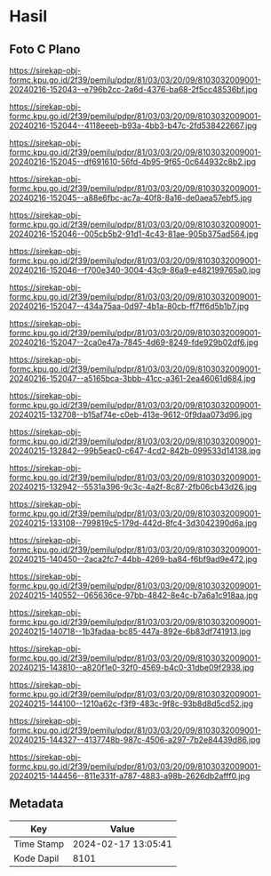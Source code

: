# Hasil

## Foto C Plano

https://sirekap-obj-formc.kpu.go.id/2f39/pemilu/pdpr/81/03/03/20/09/8103032009001-20240216-152043--e796b2cc-2a6d-4376-ba68-2f5cc48536bf.jpg

https://sirekap-obj-formc.kpu.go.id/2f39/pemilu/pdpr/81/03/03/20/09/8103032009001-20240216-152044--4118eeeb-b93a-4bb3-b47c-2fd538422667.jpg

https://sirekap-obj-formc.kpu.go.id/2f39/pemilu/pdpr/81/03/03/20/09/8103032009001-20240216-152045--df691610-56fd-4b95-9f65-0c644932c8b2.jpg

https://sirekap-obj-formc.kpu.go.id/2f39/pemilu/pdpr/81/03/03/20/09/8103032009001-20240216-152045--a88e6fbc-ac7a-40f8-8a16-de0aea57ebf5.jpg

https://sirekap-obj-formc.kpu.go.id/2f39/pemilu/pdpr/81/03/03/20/09/8103032009001-20240216-152046--005cb5b2-91d1-4c43-81ae-905b375ad564.jpg

https://sirekap-obj-formc.kpu.go.id/2f39/pemilu/pdpr/81/03/03/20/09/8103032009001-20240216-152046--f700e340-3004-43c9-86a9-e482199765a0.jpg

https://sirekap-obj-formc.kpu.go.id/2f39/pemilu/pdpr/81/03/03/20/09/8103032009001-20240216-152047--434a75aa-0d97-4b1a-80cb-ff7ff6d5b1b7.jpg

https://sirekap-obj-formc.kpu.go.id/2f39/pemilu/pdpr/81/03/03/20/09/8103032009001-20240216-152047--2ca0e47a-7845-4d69-8249-fde929b02df6.jpg

https://sirekap-obj-formc.kpu.go.id/2f39/pemilu/pdpr/81/03/03/20/09/8103032009001-20240216-152047--a5165bca-3bbb-41cc-a361-2ea46061d684.jpg

https://sirekap-obj-formc.kpu.go.id/2f39/pemilu/pdpr/81/03/03/20/09/8103032009001-20240215-132708--b15af74e-c0eb-413e-9612-0f9daa073d96.jpg

https://sirekap-obj-formc.kpu.go.id/2f39/pemilu/pdpr/81/03/03/20/09/8103032009001-20240215-132842--99b5eac0-c647-4cd2-842b-099533d14138.jpg

https://sirekap-obj-formc.kpu.go.id/2f39/pemilu/pdpr/81/03/03/20/09/8103032009001-20240215-132942--5531a396-9c3c-4a2f-8c87-2fb06cb43d26.jpg

https://sirekap-obj-formc.kpu.go.id/2f39/pemilu/pdpr/81/03/03/20/09/8103032009001-20240215-133108--799819c5-179d-442d-8fc4-3d3042390d6a.jpg

https://sirekap-obj-formc.kpu.go.id/2f39/pemilu/pdpr/81/03/03/20/09/8103032009001-20240215-140450--2aca2fc7-44bb-4269-ba84-f6bf9ad9e472.jpg

https://sirekap-obj-formc.kpu.go.id/2f39/pemilu/pdpr/81/03/03/20/09/8103032009001-20240215-140552--065636ce-97bb-4842-8e4c-b7a6a1c918aa.jpg

https://sirekap-obj-formc.kpu.go.id/2f39/pemilu/pdpr/81/03/03/20/09/8103032009001-20240215-140718--1b3fadaa-bc85-447a-892e-6b83df741913.jpg

https://sirekap-obj-formc.kpu.go.id/2f39/pemilu/pdpr/81/03/03/20/09/8103032009001-20240215-143810--a820f1e0-32f0-4569-b4c0-31dbe09f2938.jpg

https://sirekap-obj-formc.kpu.go.id/2f39/pemilu/pdpr/81/03/03/20/09/8103032009001-20240215-144100--1210a62c-f3f9-483c-9f8c-93b8d8d5cd52.jpg

https://sirekap-obj-formc.kpu.go.id/2f39/pemilu/pdpr/81/03/03/20/09/8103032009001-20240215-144327--4137748b-987c-4506-a297-7b2e84439d86.jpg

https://sirekap-obj-formc.kpu.go.id/2f39/pemilu/pdpr/81/03/03/20/09/8103032009001-20240215-144456--811e331f-a787-4883-a98b-2626db2afff0.jpg


## Metadata

| Key        | Value               |
| ---------- | ------------------- |
| Time Stamp | 2024-02-17 13:05:41 |
| Kode Dapil | 8101                |



